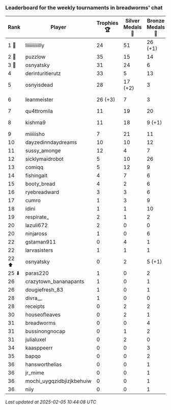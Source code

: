 ### Leaderboard for the weekly tournaments in breadworms' chat
| Rank | Player | Trophies 🏆 | Silver Medals 🥈 | Bronze Medals 🥉 | Points |
|------|--------|-------------|------------------|------------------|--------|
| 1 🥇 | liiiiiiiiiilly | 24 | 51 | 26 (+1) | 136.0 (+0.5) |
| 2 🥈 | puzzlow | 35 | 15 | 14 | 127.0 |
| 3 🥉 | osnyatsky | 31 | 24 | 6 | 120.0 |
| 4 | derinturitierutz | 33 | 5 | 13 | 110.5 |
| 5 | osnyisdead | 28 | 17 (+2) | 3 | 102.5 (+2.0) |
| 6 | leanmeister | 26 (+3) | 7 | 3 | 86.5 (+9.0) |
| 7 | qu4ttromila | 11 | 19 | 20 | 62.0 |
| 8 | kishma9 | 11 | 18 | 9 (+1) | 55.5 (+0.5) |
| 9 | miiiiisho | 7 | 21 | 11 | 47.5 |
| 10 | dayzedinndaydreams | 10 | 10 | 12 | 46.0 |
| 11 | sussy_amonge | 12 | 4 | 7 | 43.5 |
| 12 | sicklymaidrobot | 5 | 10 | 26 | 38.0 |
| 13 | comiqq | 5 | 12 | 9 | 31.5 |
| 14 | fishingalt | 4 | 7 | 6 | 22.0 |
| 15 | booty_bread | 4 | 2 | 6 | 17.0 |
| 16 | ryebreadward | 3 | 3 | 6 | 15.0 |
| 17 | cumro | 1 | 3 | 9 | 10.5 |
| 18 | idini | 1 | 1 | 10 | 9.0 |
| 19 | respirate_ | 2 | 1 | 2 | 8.0 |
| 20 | lazuli672 | 2 | 0 | 0 | 6.0 |
| 20 | ninjaross | 1 | 0 | 6 | 6.0 |
| 22 | gstaman911 | 0 | 4 | 1 | 4.5 |
| 22 | larvasisters | 1 | 1 | 1 | 4.5 |
| 22 ⬆| osnyatsky | 0 | 2 | 5 (+1) | 4.5 (+0.5) |
| 25 ⬇| paras220 | 1 | 0 | 2 | 4.0 |
| 26 | crazytown_bananapants | 1 | 0 | 1 | 3.5 |
| 26 | dougiefresh_83 | 1 | 0 | 1 | 3.5 |
| 28 | divra__ | 1 | 0 | 0 | 3.0 |
| 28 | receipts | 0 | 2 | 2 | 3.0 |
| 30 | houseofleaves | 0 | 2 | 1 | 2.5 |
| 31 | breadworms | 0 | 0 | 4 | 2.0 |
| 31 | bussinongnocap | 0 | 1 | 2 | 2.0 |
| 31 | julialuxel | 0 | 2 | 0 | 2.0 |
| 34 | kaasppeerr | 0 | 0 | 3 | 1.5 |
| 35 | bapqo | 0 | 0 | 2 | 1.0 |
| 36 | hansworthelias | 0 | 0 | 1 | 0.5 |
| 36 | jr_mime | 0 | 0 | 1 | 0.5 |
| 36 | mochi_uygqzidbjizjkbehuiw | 0 | 0 | 1 | 0.5 |
| 36 | niiy | 0 | 0 | 1 | 0.5 |

_Last updated at 2025-02-05 10:44:08 UTC_